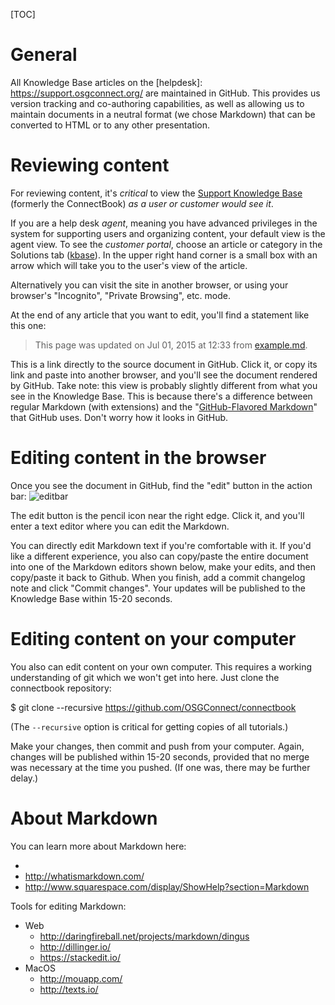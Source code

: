 [title]: - "Editing content (topics)"

[TOC]

# General

All Knowledge Base articles on the [helpdesk]: https://support.osgconnect.org/ are maintained
in GitHub. This provides us version tracking and co-authoring capabilities,
as well as allowing us to maintain documents in a neutral format (we chose
Markdown) that can be converted to HTML or to any other presentation.


# Reviewing content

For reviewing content, it's _critical_ to view the [Support Knowledge Base][kbase]
(formerly the ConnectBook) *as a user or customer would see it*.  

If you are a help desk *agent*, meaning you have advanced privileges in the
system for supporting users and organizing content, your default view is
the agent view.  To see the *customer portal*, choose an article or category
in the Solutions tab ([kbase]).  In the upper right hand corner is a small box with an arrow
which will take you to the user's view of the article.

Alternatively you can visit the site in another browser, or using your browser's "Incognito",
"Private Browsing", etc. mode.

[kbase]: http://support.opensciencegrid.org/solution/categories

At the end of any article that you want to edit, you'll find a statement like this one:

> This page was updated on Jul 01, 2015 at 12:33 from [example.md][example-link].

[example-link]: https://github.com/OSGConnect/connectbook/blob/master/example.md

This is a link directly to the source document in GitHub.  Click it, or copy its link
and paste into another browser, and you'll see the document rendered by GitHub.  Take
note: this view is probably slightly different from what you see in the Knowledge Base.
This is because there's a difference between regular Markdown (with extensions) and
the "[GitHub-Flavored Markdown][gfm]" that GitHub uses.  Don't worry how it looks
in GitHub.

[gfm]: https://help.github.com/articles/github-flavored-markdown/

# Editing content in the browser

Once you see the document in GitHub, find the "edit" button in the action bar:
![editbar][editbar]

[editbar]: https://raw.githubusercontent.com/OSGConnect/connectbook/master/admin/github-edit.jpg

The edit button is the pencil icon near the right edge. Click it, and you'll enter
a text editor where you can edit the Markdown.

You can directly edit Markdown text if you're comfortable with it.  If you'd like
a different experience, you also can copy/paste the entire document into one of the
Markdown editors shown below, make your edits, and then copy/paste it back to Github.
When you finish, add a commit changelog note and click "Commit changes".  Your updates
will be published to the Knowledge Base within 15-20 seconds.

# Editing content on your computer

You also can edit content on your own computer.  This requires a working understanding
of git which we won't get into here.  Just clone the connectbook repository:

  $ git clone --recursive https://github.com/OSGConnect/connectbook

(The `--recursive` option is critical for getting copies of all tutorials.)

Make your changes, then commit and push from your computer.  Again, changes
will be published within 15-20 seconds, provided that no merge was necessary
at the time you pushed.  (If one was, there may be further delay.)


# About Markdown

You can learn more about Markdown here:

* [daringfireball.net]: http://daringfireball.net/projects/markdown/
* http://whatismarkdown.com/
* http://www.squarespace.com/display/ShowHelp?section=Markdown


Tools for editing Markdown:

* Web
  * http://daringfireball.net/projects/markdown/dingus
  * http://dillinger.io/
  * https://stackedit.io/
* MacOS
  * http://mouapp.com/
  * http://texts.io/


